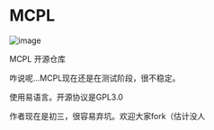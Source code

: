 # MCPL

![image](https://img.shields.io/github/license/Hill23333/MCPL)

MCPL 开源仓库

咋说呢...MCPL现在还是在测试阶段，很不稳定。

使用易语言。开源协议是GPL3.0

作者现在是初三，很容易弃坑。欢迎大家fork（估计没人
